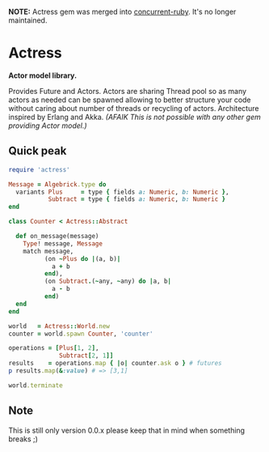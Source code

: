 **NOTE:** Actress gem was merged into [concurrent-ruby](concurrent-ruby.com). It's no longer maintained.

# Actress

**Actor model library.**

Provides Future and Actors. Actors are sharing Thread pool so
as many actors as needed can be spawned allowing to better structure
your code without caring about number of threads or recycling of actors.
Architecture inspired by Erlang and Akka.
_(AFAIK This is not possible with any other gem providing Actor model.)_

## Quick peak

```ruby
require 'actress'

Message = Algebrick.type do
  variants Plus     = type { fields a: Numeric, b: Numeric },
           Subtract = type { fields a: Numeric, b: Numeric }
end

class Counter < Actress::Abstract

  def on_message(message)
    Type! message, Message
    match message,
          (on ~Plus do |(a, b)|
            a + b
          end),
          (on Subtract.(~any, ~any) do |a, b|
            a - b
          end)
  end
end

world   = Actress::World.new
counter = world.spawn Counter, 'counter'

operations = [Plus[1, 2],
              Subtract[2, 1]]
results    = operations.map { |o| counter.ask o } # futures
p results.map(&:value) # => [3,1]

world.terminate
```

## Note

This is still only version 0.0.x please keep that in mind when something breaks ;)
